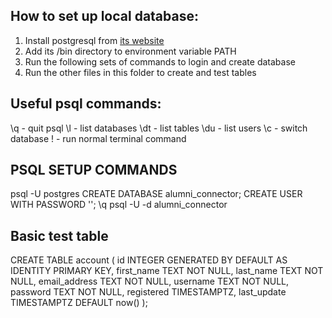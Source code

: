 ## How to set up local database:

1. Install postgresql from [its website](https://www.postgresql.org/download/)
2. Add its /bin directory to environment variable PATH
3. Run the following sets of commands to login and create database
4. Run the other files in this folder to create and test tables

## Useful psql commands:
\q - quit psql
\l - list databases
\dt - list tables
\du - list users
\c - switch database
\! - run normal terminal command

## PSQL SETUP COMMANDS

psql -U postgres
<password you chose during install>
CREATE DATABASE alumni_connector;
CREATE USER <name> WITH PASSWORD '<password>';
\q
psql -U <name> -d alumni_connector

## Basic test table

CREATE TABLE account
(
  id INTEGER GENERATED BY DEFAULT AS IDENTITY PRIMARY KEY,
  first_name TEXT NOT NULL,
  last_name TEXT NOT NULL,
  email_address TEXT NOT NULL,
  username TEXT NOT NULL,
  password TEXT NOT NULL,
  registered TIMESTAMPTZ,
  last_update TIMESTAMPTZ DEFAULT now()
);
